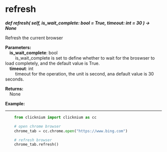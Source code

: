 # refresh

***def refresh(
        self,
        is_wait_complete: bool = True,
        timeout: int = 30
    ) -> None***  

Refresh the current browser

**Parameters:**  
    &emsp;**is_wait_complete**: bool  
        &emsp;&emsp; is_wait_complete is set to define whether to wait for the broswser to load completely, and the default value is True.  
    &emsp;**timeout**: int  
        &emsp;&emsp; timeout for the operation, the unit is second, ana default value is 30 seconds. 

**Returns:**  
    &emsp;None

**Example:**
***
```python
    from clicknium import clicknium as cc

    # open chrome browser
    chrome_tab = cc.chrome.open("https://www.bing.com")

    # refresh browser
    chrome_tab.refresh()

```